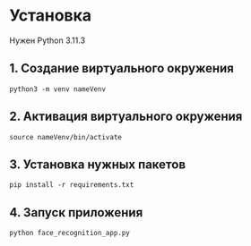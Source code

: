 # Установка

Нужен Python 3.11.3

## 1. Создание виртуального окружения

```
python3 -m venv nameVenv
```

## 2. Активация виртуального окружения

```
source nameVenv/bin/activate
```

## 3. Установка нужных пакетов

```
pip install -r requirements.txt
```

## 4. Запуск приложения

```
python face_recognition_app.py
```